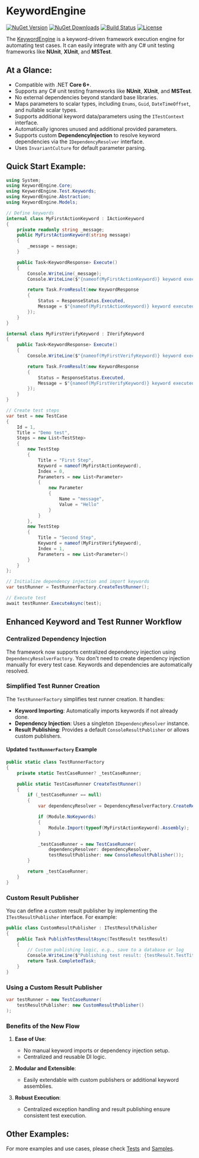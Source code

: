 # KeywordEngine

[![NuGet Version](https://img.shields.io/nuget/v/KeywordEngine.svg?style=flat-square)](https://www.nuget.org/packages/KeywordEngine/)
[![NuGet Downloads](https://img.shields.io/nuget/dt/KeywordEngine.svg?style=flat-square)](https://www.nuget.org/packages/KeywordEngine/)
[![Build Status](https://github.com/VikashChauhan51/keyword-engine/actions/workflows/build.yml/badge.svg)](https://github.com/VikashChauhan51/keyword-engine/actions)
[![License](https://img.shields.io/github/license/VikashChauhan51/keyword-engine.svg?style=flat-square)](https://github.com/VikashChauhan51/keyword-engine/blob/main/LICENSE)

The [KeywordEngine](https://www.nuget.org/packages/KeywordEngine) is a keyword-driven framework execution engine for automating test cases.
It can easily integrate with any C# unit testing frameworks like **NUnit**, **XUnit**, and **MSTest**.

## At a Glance:
- Compatible with .NET **Core 6+**.
- Supports any C# unit testing frameworks like **NUnit**, **XUnit**, and **MSTest**.
- No external dependencies beyond standard base libraries.
- Maps parameters to scalar types, including `Enums`, `Guid`, `DateTimeOffset`, and nullable scalar types.
- Supports additional keyword data/parameters using the `ITestContext` interface.
- Automatically ignores unused and additional provided parameters.
- Supports custom **DependencyInjection** to resolve keyword dependencies via the `IDependencyResolver` interface.
- Uses `InvariantCulture` for default parameter parsing.

## Quick Start Example:

```csharp
using System;
using KeywordEngine.Core;
using KeywordEngine.Test.Keywords;
using KeywordEngine.Abstraction;
using KeywordEngine.Models;

// Define keywords
internal class MyFirstActionKeyword : IActionKeyword
{
    private readonly string _message;
    public MyFirstActionKeyword(string message)
    {
        _message = message;
    }

    public Task<KeywordResponse> Execute()
    {
        Console.WriteLine(_message);
        Console.WriteLine($"{nameof(MyFirstActionKeyword)} keyword executed.");

        return Task.FromResult(new KeywordResponse
        {
            Status = ResponseStatus.Executed,
            Message = $"{nameof(MyFirstActionKeyword)} keyword executed."
        });
    }
}

internal class MyFirstVerifyKeyword : IVerifyKeyword
{
    public Task<KeywordResponse> Execute()
    {
        Console.WriteLine($"{nameof(MyFirstVerifyKeyword)} keyword executed.");

        return Task.FromResult(new KeywordResponse
        {
            Status = ResponseStatus.Executed,
            Message = $"{nameof(MyFirstVerifyKeyword)} keyword executed."
        });
    }
}

// Create test steps
var test = new TestCase
{
    Id = 1,
    Title = "Demo test",
    Steps = new List<TestStep>
    {
        new TestStep
        {
            Title = "First Step",
            Keyword = nameof(MyFirstActionKeyword),
            Index = 0,
            Parameters = new List<Parameter>
            {
                new Parameter
                {
                    Name = "message",
                    Value = "Hello"
                }
            }
        },
        new TestStep
        {
            Title = "Second Step",
            Keyword = nameof(MyFirstVerifyKeyword),
            Index = 1,
            Parameters = new List<Parameter>()
        }
    }
};

// Initialize dependency injection and import keywords
var testRunner = TestRunnerFactory.CreateTestRunner();

// Execute test
await testRunner.ExecuteAsync(test);
```

## Enhanced Keyword and Test Runner Workflow

### Centralized Dependency Injection
The framework now supports centralized dependency injection using `DependencyResolverFactory`. You don't need to create dependency injection manually for every test case. Keywords and dependencies are automatically resolved.

### Simplified Test Runner Creation
The `TestRunnerFactory` simplifies test runner creation. It handles:
- **Keyword Importing**: Automatically imports keywords if not already done.
- **Dependency Injection**: Uses a singleton `IDependencyResolver` instance.
- **Result Publishing**: Provides a default `ConsoleResultPublisher` or allows custom publishers.

#### Updated `TestRunnerFactory` Example
```csharp
public static class TestRunnerFactory
{
    private static TestCaseRunner? _testCaseRunner;

    public static TestCaseRunner CreateTestRunner()
    {
        if (_testCaseRunner == null)
        {
            var dependencyResolver = DependencyResolverFactory.CreateResolver();

            if (Module.NoKeywords)
            {
                Module.Import(typeof(MyFirstActionKeyword).Assembly);
            }

            _testCaseRunner = new TestCaseRunner(
                dependencyResolver: dependencyResolver,
                testResultPublisher: new ConsoleResultPublisher());
        }

        return _testCaseRunner;
    }
}
```

### Custom Result Publisher
You can define a custom result publisher by implementing the `ITestResultPublisher` interface. For example:

```csharp
public class CustomResultPublisher : ITestResultPublisher
{
    public Task PublishTestResultAsync(TestResult testResult)
    {
        // Custom publishing logic, e.g., save to a database or log
        Console.WriteLine($"Publishing test result: {testResult.TestTitle}");
        return Task.CompletedTask;
    }
}
```

### Using a Custom Result Publisher

```csharp
var testRunner = new TestCaseRunner(
    testResultPublisher: new CustomResultPublisher()
);
```

### Benefits of the New Flow
1. **Ease of Use**:
   - No manual keyword imports or dependency injection setup.
   - Centralized and reusable DI logic.

2. **Modular and Extensible**:
   - Easily extendable with custom publishers or additional keyword assemblies.

3. **Robust Execution**:
   - Centralized exception handling and result publishing ensure consistent test execution.

## Other Examples:
For more examples and use cases, please check [Tests](https://github.com/VikashChauhan51/keyword-engine/tree/master/src/KeywordEngine.Sample/Tests) and [Samples](https://github.com/VikashChauhan51/keyword-engine/tree/master/src/samples/).

